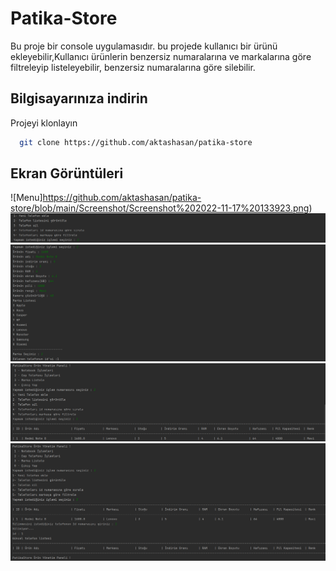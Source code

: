 # Patika-Store

Bu proje bir console uygulamasıdır. bu projede kullanıcı bir ürünü
 ekleyebilir,Kullanıcı ürünlerin benzersiz numaralarına ve markalarına 
 göre filtreleyip listeleyebilir, benzersiz numaralarına göre silebilir.
  
## Bilgisayarınıza indirin

Projeyi klonlayın

```bash
  git clone https://github.com/aktashasan/patika-store
```


  
## Ekran Görüntüleri

![Menu]https://github.com/aktashasan/patika-store/blob/main/Screenshot/Screenshot%202022-11-17%20133923.png)
![Islem-Menu](https://github.com/aktashasan/patika-store/blob/main/Screenshot/Screenshot%202022-11-17%20133942.png)
![Urun-ekleme](https://github.com/aktashasan/patika-store/blob/main/Screenshot/Screenshot%202022-11-17%20134010.png)
![Urun-listeleme](https://github.com/aktashasan/patika-store/blob/main/Screenshot/Screenshot%202022-11-17%20134523.png)
![Urun-silme](https://github.com/aktashasan/patika-store/blob/main/Screenshot/Screenshot%202022-11-17%20134623.png)
